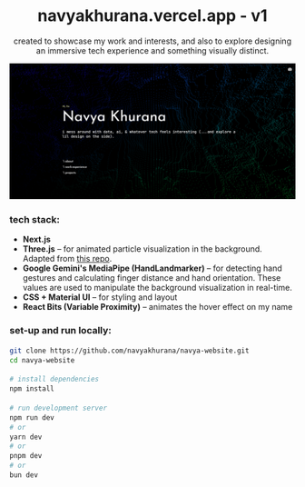 <h1 align="center">
  navyakhurana.vercel.app - v1
</h1>
<!-- <p align="center"> The first iteration of  <a href="https://navyakhurana.vercel.app" target="_blank">navyakhurana.vercel.app</a>, built with Next.js & leveraging React Bits and Material UI. </p> -->
<!-- ![image](https://github.com/user-attachments/assets/77357a31-ec1a-4cc8-82ee-139d0097cbe5)  -->

<p align="center">created to showcase my work and interests, and also to explore designing an immersive tech experience and something visually distinct.</p>
<img width="1306" src="https://github.com/nkhur/personal-website/blob/main/assets/website-screenshot.png">


### tech stack:

- **Next.js**
- **Three.js** – for animated particle visualization in the background. Adapted from [this repo](https://github.com/franky-adl/waves-value-noise/tree/master).
- **Google Gemini's MediaPipe (HandLandmarker)** – for detecting hand gestures and calculating finger distance and hand orientation. These values are used to manipulate the background visualization in real-time.
- **CSS + Material UI** – for styling and layout
- **React Bits (Variable Proximity)** – animates the hover effect on my name


### set-up and run locally:

```bash
git clone https://github.com/navyakhurana/navya-website.git
cd navya-website

# install dependencies
npm install

# run development server
npm run dev
# or
yarn dev
# or
pnpm dev
# or
bun dev
```
